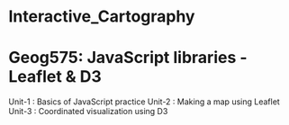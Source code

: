 # Interactive_Cartography
Geog575: JavaScript libraries - Leaflet &amp; D3
=======
Unit-1 : Basics of JavaScript practice
Unit-2 : Making a map using Leaflet
Unit-3 : Coordinated visualization using D3
